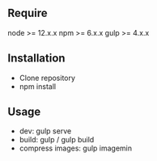 ## Require
node >= 12.x.x
npm >= 6.x.x
gulp >= 4.x.x

## Installation
- Clone repository
- npm install

## Usage
- dev:              gulp serve
- build:            gulp / gulp build
- compress images:  gulp imagemin